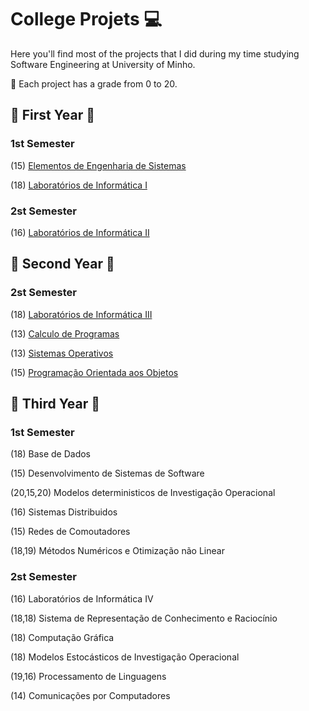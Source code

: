 # College Projets 💻

Here you'll find most of the projects that I did during my time studying Software Engineering at University of Minho.

:pushpin: Each project has a grade from 0 to 20. 

## :star2: First Year :star2:

### 1st Semester ###
(15) [Elementos de Engenharia de Sistemas](https://github.com/Analucar/UMinho/tree/main/FirstYear/1st/EES)

(18) [Laboratórios de Informática I](https://github.com/Analucar/UMinho/tree/main/FirstYear/1st/LI1)

### 2st Semester ###
(16) [Laboratórios de Informática II](https://github.com/Analucar/UMinho/tree/main/FirstYear/2nd/LI2)

## :star2: Second Year :star2:

### 2st Semester ###
(18) [Laboratórios de Informática III](https://github.com/Analucar/UMinho/tree/main/SecondYear/2nd/LI3)

(13) [Calculo de Programas](https://github.com/Analucar/UMinho/tree/main/SecondYear/2nd/CP)

(13) [Sistemas Operativos](https://github.com/Analucar/UMinho/tree/main/SecondYear/2nd/SO)

(15) [Programação Orientada aos Objetos](https://github.com/Analucar/UMinho/tree/main/SecondYear/2nd/POO)

## :star2: Third Year :star2:

### 1st Semester ###
(18) Base de Dados

(15) Desenvolvimento de Sistemas de Software

(20,15,20) Modelos deterministicos de Investigação Operacional

(16) Sistemas Distribuidos

(15) Redes de Comoutadores

(18,19) Métodos Numéricos e Otimização não Linear

### 2st Semester ###
(16) Laboratórios de Informática IV

(18,18) Sistema de Representação de Conhecimento e Raciocínio

(18) Computação Gráfica

(18) Modelos Estocásticos de Investigação Operacional

(19,16) Processamento de Linguagens

(14) Comunicações por Computadores





